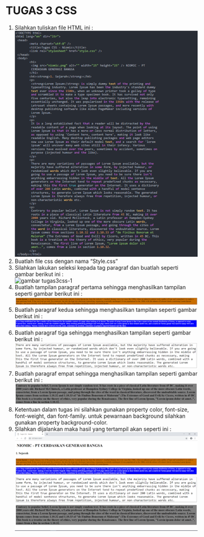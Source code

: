 # TUGAS 3 CSS
1. Silahkan tuliskan file HTML ini :  
![gambar tugas3css](tugas3css.png)  
2. Buatlah file css dengan nama “Style.css”  
3. Silahkan lakukan seleksi kepada tag paragraf dan buatlah seperti gambar berikut ini :  
![gambar tugas3css-1](tugas3css-1.PNG)  
4. Buatlah tampilan paragraf pertama sehingga menghasilkan tampilan seperti gambar berikut ini :  
![gambar tugas3css-2](tugas3css-2.PNG)  
5. Buatlah paragraf kedua sehingga menghasilkan tampilan seperti gambar berikut ini :  
![gambar tugas3css-6](tugas3css-6.PNG)
6. Buatlah paragraf tiga sehingga menghasilkan tampilan seperti gambar berikut ini :  
![gambar tugas3css-3](tugas3css-3.PNG)  
7. Buatlah paragraf empat sehingga menghasilkan tampilan seperti gambar berikut ini :  
![gambar tugas3css-4](tugas3css-4.PNG)  
8. Ketentuan dalam tugas ini silahkan gunakan property color, font-size, font-weight, dan font-family. untuk pewarnaan background silahkan gunakan property background-color.  
9. Silahkan dijalankan maka hasil yang tertampil akan seperti ini :  
![gambar tugas3css-5](tugas3css-5.PNG) 

